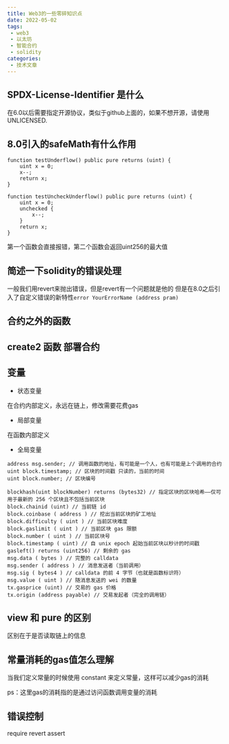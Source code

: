 ```yaml
---
title: Web3的一些零碎知识点
date: 2022-05-02
tags:
 - web3
 - 以太坊
 - 智能合约
 - solidity
categories:
 - 技术文章
---
```


## SPDX-License-Identifier 是什么

在6.0以后需要指定开源协议，类似于github上面的，如果不想开源，请使用UNLICENSED.

## 8.0引入的safeMath有什么作用

```sol
function testUnderflow() public pure returns (uint) {
    uint x = 0;
    x--;
    return x;
}

function testUncheckUnderflow() public pure returns (uint) {
    uint x = 0;
    unchecked {
        x--;
    }
    return x;
}
```

第一个函数会直接报错，第二个函数会返回uint256的最大值

## 简述一下solidity的错误处理

一般我们用revert来抛出错误，但是revert有一个问题就是他的
但是在8.0之后引入了自定义错误的新特性`error YourErrorName (address pram)`

## 合约之外的函数

## create2 函数 部署合约

## 变量

- 状态变量

在合约内部定义，永远在链上，修改需要花费gas

- 局部变量

在函数内部定义

- 全局变量

```sol
address msg.sender; // 调用函数的地址，有可能是一个人，也有可能是上个调用的合约
uint block.timestamp; // 区块的时间戳 只读的，当前的时间
uint block.number; // 区块编号

blockhash(uint blockNumber) returns (bytes32) // 指定区块的区块哈希——仅可用于最新的 256 个区块且不包括当前区块
block.chainid (uint) // 当前链 id
block.coinbase ( address ) // 挖出当前区块的矿工地址
block.difficulty ( uint ) // 当前区块难度
block.gaslimit ( uint ) // 当前区块 gas 限额
block.number ( uint ) // 当前区块号
block.timestamp ( uint) // 自 unix epoch 起始当前区块以秒计的时间戳
gasleft() returns (uint256) // 剩余的 gas
msg.data ( bytes ) // 完整的 calldata
msg.sender ( address ) // 消息发送者（当前调用）
msg.sig ( bytes4 ) // calldata 的前 4 字节（也就是函数标识符）
msg.value ( uint ) // 随消息发送的 wei 的数量
tx.gasprice (uint) // 交易的 gas 价格
tx.origin (address payable) // 交易发起者（完全的调用链）
```

## view 和 pure 的区别

区别在于是否读取链上的信息

## 常量消耗的gas值怎么理解

当我们定义常量的时候使用 constant 来定义常量，这样可以减少gas的消耗

ps：这里gas的消耗指的是通过访问函数调用变量的消耗

## 错误控制

require revert assert

